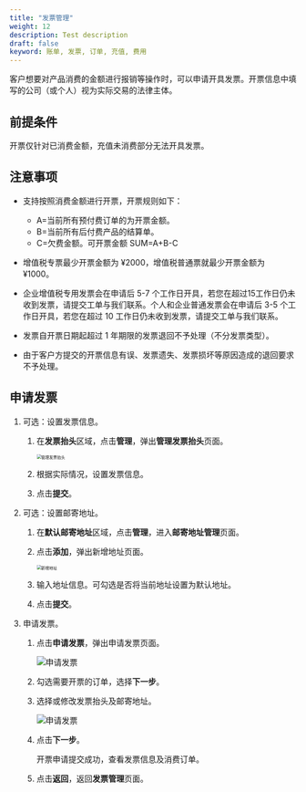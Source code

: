 ```yaml
---
title: "发票管理"
weight: 12
description: Test description
draft: false
keyword: 账单, 发票, 订单, 充值, 费用
---
```


客户想要对产品消费的金额进行报销等操作时，可以申请开具发票。开票信息中填写的公司（或个人）视为实际交易的法律主体。

## 前提条件

开票仅针对已消费金额，充值未消费部分无法开具发票。

## 注意事项

- 支持按照消费金额进行开票，开票规则如下：
   - A=当前所有预付费订单的为开票金额。
   - B=当前所有后付费产品的结算单。
   - C=欠费金额。可开票金额 SUM=A+B-C
- 增值税专票最少开票金额为 ¥2000，增值税普通票就最少开票金额为 ¥1000。 
- 企业增值税专用发票会在申请后 5-7 个工作日开具，若您在超过15工作日仍未收到发票，请提交工单与我们联系。个人和企业普通发票会在申请后 3-5 个工作日开具，若您在超过 10 工作日仍未收到发票，请提交工单与我们联系。

- 发票自开票日期起超过 1 年期限的发票退回不予处理（不分发票类型）。
- 由于客户方提交的开票信息有误、发票遗失、发票损坏等原因造成的退回要求不予处理。

## 申请发票

1. 可选：设置发票信息。

   1. 在**发票抬头**区域，点击**管理**，弹出**管理发票抬头**页面。

      <img src="../../_images/invoice_manage.png" alt="管理发票抬头" style="zoom:50%;" />

   2. 根据实际情况，设置发票信息。

   3. 点击**提交**。

2. 可选：设置邮寄地址。

   1. 在**默认邮寄地址**区域，点击**管理**，进入**邮寄地址管理**页面。

   2. 点击**添加**，弹出新增地址页面。

      <img src="../../_images/add_address.png" alt="新增地址" style="zoom:50%;" />

   3. 输入地址信息。可勾选是否将当前地址设置为默认地址。

   4. 点击**提交**。

3. 申请发票。

   1. 点击**申请发票**，弹出申请发票页面。

      <img src="../../_images/apply_invoice.png" alt="申请发票"/>

   2. 勾选需要开票的订单，选择**下一步**。
   
   3. 选择或修改发票抬头及邮寄地址。
      
      <img src="../../_images/apply_invoice_2.png" alt="申请发票"/>   
   
   4. 点击**下一步**。

      开票申请提交成功，查看发票信息及消费订单。
      
   5. 点击**返回**，返回**发票管理**页面。

